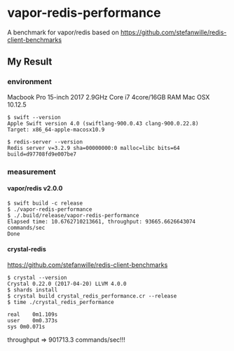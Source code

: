 # vapor-redis-performance

A benchmark for vapor/redis based on https://github.com/stefanwille/redis-client-benchmarks

## My Result

### environment

Macbook Pro 15-inch 2017
2.9GHz Core i7 4core/16GB RAM
Mac OSX 10.12.5

```
$ swift --version
Apple Swift version 4.0 (swiftlang-900.0.43 clang-900.0.22.8)
Target: x86_64-apple-macosx10.9
```

```
$ redis-server --version
Redis server v=3.2.9 sha=00000000:0 malloc=libc bits=64 build=d97708fd9e007be7
```

### measurement

#### vapor/redis v2.0.0

```
$ swift build -c release
$ ./vapor-redis-performance
$ ./.build/release/vapor-redis-performance
Elapsed time: 10.6762710213661, throughput: 93665.6626643074 commands/sec
Done
```

#### crystal-redis

https://github.com/stefanwille/redis-client-benchmarks

```
$ crystal --version
Crystal 0.22.0 (2017-04-20) LLVM 4.0.0
$ shards install
$ crystal build crystal_redis_performance.cr --release
$ time ./crystal_redis_performance

real	0m1.109s
user	0m0.373s
sys	0m0.071s
```

throughput => 901713.3 commands/sec!!!
